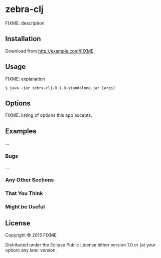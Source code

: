 # zebra-clj

FIXME: description

## Installation

Download from http://example.com/FIXME.

## Usage

FIXME: explanation

    $ java -jar zebra-clj-0.1.0-standalone.jar [args]

## Options

FIXME: listing of options this app accepts.

## Examples

...

### Bugs

...

### Any Other Sections
### That You Think
### Might be Useful

## License

Copyright © 2015 FIXME

Distributed under the Eclipse Public License either version 1.0 or (at
your option) any later version.

